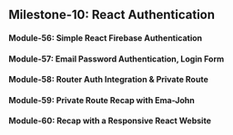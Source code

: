## Milestone-10: React Authentication

#### Module-56: Simple React Firebase Authentication

#### Module-57: Email Password Authentication, Login Form

#### Module-58: Router Auth Integration & Private Route

#### Module-59: Private Route Recap with Ema-John

#### Module-60: Recap with a Responsive React Website
